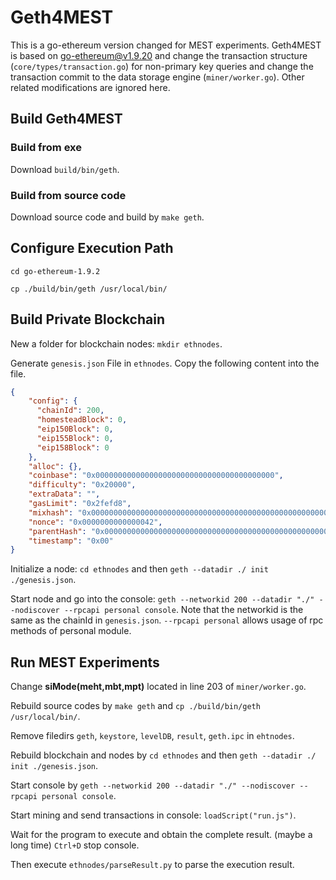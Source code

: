 # Geth4MEST
This is a go-ethereum version changed for MEST experiments. Geth4MEST is based on go-ethereum@v1.9.20 and change the transaction structure (`core/types/transaction.go`) for non-primary key queries and change the transaction commit to the data storage engine (`miner/worker.go`). Other related modifications are ignored here.

## Build Geth4MEST

### Build from exe
Download `build/bin/geth`.

### Build from source code
Download source code and build by `make geth`.

## Configure Execution Path
`cd go-ethereum-1.9.2`

`cp ./build/bin/geth /usr/local/bin/`

## Build Private Blockchain
New a folder for blockchain nodes: `mkdir ethnodes`.

Generate `genesis.json` File in `ethnodes`. Copy the following content into the file.

```json:genesis.json
{
    "config": {
      "chainId": 200,
      "homesteadBlock": 0,
      "eip150Block": 0,
      "eip155Block": 0,
      "eip158Block": 0
    },
    "alloc": {},
    "coinbase": "0x0000000000000000000000000000000000000000",
    "difficulty": "0x20000",
    "extraData": "",
    "gasLimit": "0x2fefd8",
    "mixhash": "0x0000000000000000000000000000000000000000000000000000000000000000",
    "nonce": "0x0000000000000042",
    "parentHash": "0x0000000000000000000000000000000000000000000000000000000000000000",
    "timestamp": "0x00"
}
```

Initialize a node: `cd ethnodes` and then `geth --datadir ./ init ./genesis.json`.

Start node and go into the console: `geth --networkid 200 --datadir "./" --nodiscover --rpcapi personal console`. Note that the networkid is the same as the chainId in `genesis.json`. `--rpcapi personal` allows usage of rpc methods of personal module.

## Run MEST Experiments
Change **siMode(meht,mbt,mpt)** located in line 203 of `miner/worker.go`.

Rebuild source codes by `make geth` and `cp ./build/bin/geth /usr/local/bin/`.

Remove filedirs `geth`, `keystore`, `levelDB`, `result`, `geth.ipc` in `ehtnodes`.

Rebuild blockchain and nodes by `cd ethnodes` and then `geth --datadir ./ init ./genesis.json`.

Start console by `geth --networkid 200 --datadir "./" --nodiscover --rpcapi personal console`.

Start mining and send transactions in console: `loadScript("run.js")`.

Wait for the program to execute and obtain the complete result. (maybe a long time) `Ctrl+D` stop console.

Then execute `ethnodes/parseResult.py` to parse the execution result.

